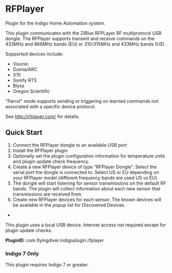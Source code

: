 # RFPlayer

Plugin for the Indigo Home Automation system.

This plugin communicates with the ZiBlue RFPLayer RF multiprotocol USB dongle.  The RFPlayer supports transmit and receive commands on the 433MHz and 866MHz bands (EU) or 310/315MHz and 433MHz bands (US) .

Supported devices include:
	
* Visonic
* Domia/ARC
* X10
* Somfy RTS
* Blyss
* Oregon Scientific

"Parrot" mode supports sending or triggering on learned commands not associated with a specific device protocol.
	
See http://rfplayer.com/ for details.

## Quick Start

1. Connect the RFPlayer dongle to an available USB port
1. Install the RFPlayer plugin
1. Optionally set the plugin configuration information for temperature units and plugin update check frequency.
2. Create a new RFPlayer device of type "RFPlayer Dongle".  Select the serial port the dongle is connected to.  Select US or EU depending on your RFPlayer model (different frequency bands are used US vs EU).
3. The dongle will start listening for sensor transmissions on the default RF bands.  The plugin will collect information about each new sensor that transmissions are received from.
4. Create new RFPlayer devices for each sensor.  The known devices will be available in the popup list for Discovered Devices.



-

This plugin uses a local USB device.  Internet access not required except for plugin update checks.


**PluginID**: com.flyingdiver.indigoplugin.rfplayer

### Indigo 7 Only

This plugin requires Indigo 7 or greater.

